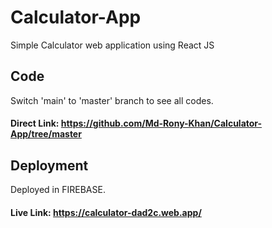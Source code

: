 # Calculator-App
Simple Calculator web application using React JS 
## Code
Switch 'main' to 'master' branch to see all codes.
#### Direct Link: https://github.com/Md-Rony-Khan/Calculator-App/tree/master
## Deployment
Deployed in FIREBASE.
#### Live Link: https://calculator-dad2c.web.app/
